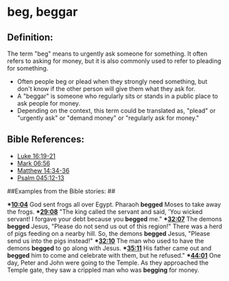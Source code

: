 # beg, beggar #

## Definition: ##

The term "beg" means to urgently ask someone for something. It often refers to asking for money, but it is also commonly used to refer to pleading for something.

 * Often people beg or plead when they strongly need something, but don't know if the other person will give them what they ask for.
 * A "beggar" is someone who regularly sits or stands in a public place to ask people for money.
 * Depending on the context, this term could be translated as, "plead" or "urgently ask" or "demand money" or "regularly ask for money."



## Bible References: ##

* [Luke 16:19-21](en/tn/luk/help/16/19)
* [Mark 06:56](en/tn/mrk/help/06/56)
* [Matthew 14:34-36](en/tn/mat/help/14/34)
* [Psalm 045:12-13](en/tn/psa/help/45/12)

##Examples from the Bible stories: ##

  __*[10:04](en/tn/obs/help/10/04)__ God sent frogs all over Egypt. Pharaoh __begged__ Moses to take away the frogs.
  __*[29:08](en/tn/obs/help/29/08)__ "The king called the servant and said, 'You wicked servant! I forgave your debt because you __begged__ me."
  __*[32:07](en/tn/obs/help/32/07)__ The demons __begged__ Jesus, "Please do not send us out of this region!" There was a herd of pigs feeding on a nearby hill. So, the demons __begged__ Jesus, "Please send us into the pigs instead!"
  __*[32:10](en/tn/obs/help/32/10)__ The man who used to have the demons __begged__ to go along with Jesus.
  __*[35:11](en/tn/obs/help/35/11)__ His father came out and __begged__ him to come and celebrate with them, but he refused."
  __*[44:01](en/tn/obs/help/44/01)__ One day, Peter and John were going to the Temple. As they approached the Temple gate, they saw a crippled man who was __begging__ for money.